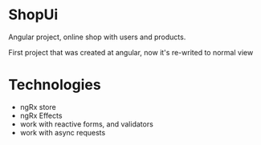 # ShopUi

Angular project, online shop with users and products.

First project that was created at angular, now it's re-writed to normal view

# Technologies 

+ ngRx store 
+ ngRx Effects 
+ work with reactive forms, and validators
+ work with async requests

